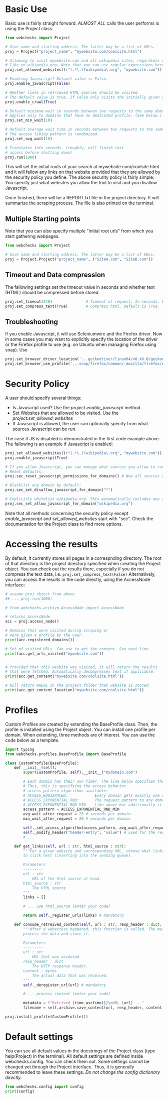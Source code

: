 # Basic Use
Basic use is fairly straight forward. *ALMOST ALL* calls the user performs is using the Project class.

```python
from webchecks import Project

# Give name and starting address. The latter may be a list of URLs.
proj = Project("project_name", "mywebsite.com/coolsite.html")

# Allowing to visit mywebsite.com and all wikipedia sites, regardless of language, 
# like en.wikipedia.org. Note that you can use regular expressions here.
proj.set_allowed_websites((r"(.*\.)?wikipedia\.org", "mywebsite.com")) 

# Enabling Javascript? Default value is False.
proj.enable_javascript(False)

# Whether links in retrieved HTML sources should be visited.
# The default value is true. If False only visits the initially given addresses.
proj.enable_crawl(True)

# Default minimum wait in seconds between two requests to the same domain.
# Applies only to domains that have no dedicated profile. (See below.)
proj.set_min_wait(10)

# Default average wait time in seconds between two requests to the same domain.
# The access timing pattern is randomized.
proj.set_avg_wait(10)   

# Translates into seconds. (roughly, will finish last 
# access before shutting down)
proj.run(1000)
```
This will set the initial roots of your search at mywebsite.com/coolsite.html and it will fallow any links on that website provided that they are allowed by the security policy you define. The above security policy is fairly simple: You specify just what websites you allow the tool to visit and you disallow Javascript.

Once finished, there will be a REPORT.txt file in the project directory.
It will summarize the scraping process. The file is also printed on the terminal.

## Multiple Starting points

Note that you can also specify multiple "initial root urls" from which you start gathering webpages.
```python
from webchecks import Project

# Give name and starting address. The latter may be a list of URLs.
proj = Project.Project("project_name", ("SiteA.com", "SiteB.com"))
```

## Timeout and Data compression

The fallowing settings set the timeout value in seconds and whether text (HTML) should be compressed before stored.
```python
proj.set_timeout(240)               # Timeout of request. In seconds. Default is 20.
proj.set_compress_text(True)        # Compress html. Default is True.
```

## Troubleshooting

If you enable Javascript, it will use Seleniumwire and the Firefox driver. Now in some cases you may want to explicitly specify the location of the driver or the Firefox profile to use (e.g. on Ubuntu when managing Firefox using snap). Use 
```python
proj.set_browser_driver_location('...geckodriver/linux64/v0.XX.0/geckodriver')
proj.set_browser_use_profile('...snap/firefox/common/.mozilla/firefox/dhdfjksdh.default')
```

# Security Policy
A user should specify several things:
- Is Javascript used? Use the *project.enable_javascript* method. 
- Set Websites that are allowed to be visited. Use the *project.set_allowed_websites* 
- If Javascript is allowed, the user can optionally specify from what sources Javascript can be run.

The case if JS is disabled is demonstrated in the first code example above. The fallowing is an example if Javascript is enabled:

```python
proj.set_allowed_websites((r"(.*\.)?wikipedia\.org", "mywebsite.com"))
proj.enable_javascript(True)

# If you allow Javascript, you can manage what sources you allow to run JS.
# Reset defaults:
proj.sec_reset_javascript_permissions_for_domains() # Now all sources are allowed to run.

# Blacklist any domain by default:
proj.sec_set_disallow_javascript_for_domain("*")

# Explicitly whitelist wikipedia.org. This automatically includes any subdomain like 'en.wikipedia.org'
proj.sec_set_allow_javascript_for_domain("wikipedia.org")
```

Note that all methods concerning the security policy except *enable_javascript* and *set_allowed_websites* start with "sec". Check the documentation for the Project class to find more options.

# Accessing the results

By default, it currently stores all pages in a correspnding directory.
The root of that directory is the project directory specified when
creating the Project object. You can check out the results there, especially 
if you do not compress the text data, i.e. ```proj.set_compress_text(False)```
Alternatively, you can access the results in the code directly, using the AccessNode interface:

```py
# assume proj object from above
## ... proj.run(1000)

# from webchecks.archive.AccessNode import AccessNode

# returns AccessNode
acc = proj.access_node()

# Domains that were visited during scraping or
# were given a profile by the user.
print(acc.registered_domains())		

# Set of visited URLs. Can use to get the content. See next line.
print(acc.get_urls_visited("mywebsite.com"))


# Provided that this wesbite was visited, it will return the results
# that were fetched. Automatically decompresses text if applicable.
print(acc.get_content("mywebsite.com/coolsite.html"))

# Will return WHERE in the project folder that website is stored.
print(acc.get_content_location("mywebsite.com/coolsite.html"))

```

# Profiles

Custom Profiles are created by extending the BaseProfile class. Then, the profile is installed using the Project object.
You can install one profile per domain. When extending, three methods are of interest. You can use the code below as a template.

```py
import typing
from webchecks.profiles.BaseProfile import BaseProfile

class CustomProfile(BaseProfile):
    def __init__(self):
        super(CustomProfile, self).__init__("mydomain.com")

        # Each domain has their own timer. The line below specifies the waiting behavior for this domain.
        # Thus, this is specifying the access behavior.
        # access pattern algorithms available:
        # ACCESS_EQUISPACED:  			Every domain gets exactly one request per average wait time
        # ACCESS_EXPONENTIAL_RND: 		The request pattern to any domain follows an exponential distribution with the given average wait time (but here it is randomized)
        # ACCESS_EXPONENTIAL_RND_MIN	Like above but additionally it respects the minimum wait time between requests to a domain 
        access_pattern = ACCESS_EXPONENTIAL_RND_MIN
        avg_wait_after_request = 25 # seconds per domain
        min_wait_after_request = 20 # seconds per domain

        self._set_access_algorithm(access_pattern, avg_wait_after_request, min_wait_after_request)
        self._modify_header("header-entry", "value") # used for the requests where JS is disabled.
        # ...

    def get_links(self, url : str, html_source : str):
        """For a given website and corresponding URL, choose what links to extract and
        to click next (inserting into the sending queue).

        Parameters
        ---------
        url : str
            URL of the html source at hand.
        html_source : str 
            The HTML source
        """
        links = []

        # ... use html_source (enter your code)

        return self._register_urls(links) # mandatory

    def consume_retreived_content(self, url : str, resp_header : dict, content : bytes):
        """After a webaccess happened, this function is called. The main purpose is to
        process the data and store it.

        Parameters
        ---------
        url : str
            URL that was accessed
        resp_header : dict
            The HTTP response header.
        content : bytes
            The actual data that was received.
        """
        self._deregister_url(url) # mandatory

        # ... process content (enter your code)

        metadata = f"Retrived {time.asctime()}\nURL {url} ..."
        filename = self.archive.save_content(url, resp_header, content, metadata)

proj.install_profile(CustomProfile())
```

# Default settings

You can see all default values in the docstrings of the Project class (type help(Project) in the terminal).
All default settings are defined inside webchecks.config. You can check them out. Some settings cannot be changed yet through the Project interface. Thus, it is generally recommended to leave these settings. *Do not change the config dictionary directly.*
```py
from webchecks.config import config
print(config)
```


